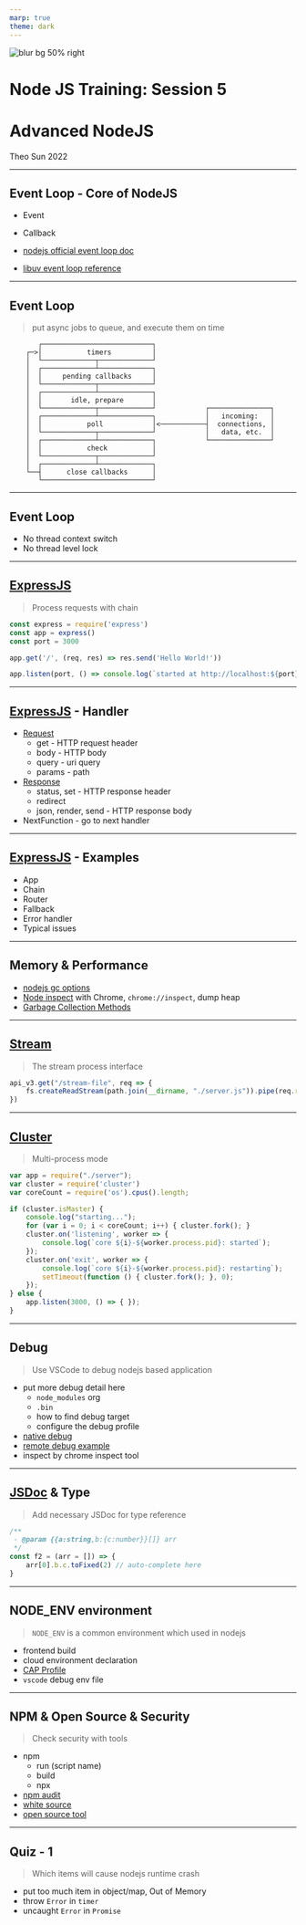 ```yaml
---
marp: true
theme: dark
---
```


![blur bg 50% right](https://res.cloudinary.com/digf90pwi/image/upload/v1640327704/logo_pgbqzz.svg)

# Node JS Training: Session 5

# Advanced NodeJS

Theo Sun
2022

---

## Event Loop - Core of NodeJS

- Event
- Callback

- [nodejs official event loop doc](https://nodejs.org/zh-cn/docs/guides/event-loop-timers-and-nexttick/)
- [libuv event loop reference](http://docs.libuv.org/en/v1.x/loop.html)

---

## Event Loop

> put async jobs to queue, and execute them on time

```text
       ┌───────────────────────────┐
    ┌─>│           timers          │
    │  └─────────────┬─────────────┘
    │  ┌─────────────┴─────────────┐
    │  │     pending callbacks     │
    │  └─────────────┬─────────────┘
    │  ┌─────────────┴─────────────┐
    │  │       idle, prepare       │
    │  └─────────────┬─────────────┘            ┌───────────────┐
    │  ┌─────────────┴─────────────┐            │   incoming:   │
    │  │           poll            │<───────────┤  connections, │
    │  └─────────────┬─────────────┘            │   data, etc.  │
    │  ┌─────────────┴─────────────┐            └───────────────┘
    │  │           check           │
    │  └─────────────┬─────────────┘
    │  ┌─────────────┴─────────────┐
    └──┤      close callbacks      │
       └───────────────────────────┘
```

---

## Event Loop


- No thread context switch
- No thread level lock

---

## [ExpressJS](https://expressjs.com/)

> Process requests with chain

```javascript
const express = require('express')
const app = express()
const port = 3000

app.get('/', (req, res) => res.send('Hello World!'))

app.listen(port, () => console.log(`started at http://localhost:${port}`))
```

---

## [ExpressJS](https://expressjs.com/) - Handler

- [Request](https://expressjs.com/en/4x/api.html#req)
    - get - HTTP request header
    - body - HTTP body
    - query - uri query
    - params - path
- [Response](https://expressjs.com/en/4x/api.html#res)
    - status, set - HTTP response header
    - redirect
    - json, render, send - HTTP response body
- NextFunction - go to next handler

---

## [ExpressJS](https://expressjs.com/) - Examples

- App
- Chain
- Router
- Fallback
- Error handler
- Typical issues

---

## Memory & Performance

- [nodejs gc options](https://gist.github.com/listochkin/10973974)
- [Node inspect](https://nodejs.org/en/docs/guides/debugging-getting-started/) with Chrome, `chrome://inspect`, dump heap
- [Garbage Collection Methods](https://blog.risingstack.com/node-js-at-scale-node-js-garbage-collection/)

---

## [Stream](https://nodejs.org/docs/latest-v10.x/api/stream.html)

> The stream process interface

```javascript
api_v3.get("/stream-file", req => {
    fs.createReadStream(path.join(__dirname, "./server.js")).pipe(req.res)
})
```

---

## [Cluster](https://nodejs.org/docs/latest-v10.x/api/cluster.html)

> Multi-process mode

```javascript
var app = require("./server");
var cluster = require('cluster')
var coreCount = require('os').cpus().length;

if (cluster.isMaster) {
    console.log("starting...");
    for (var i = 0; i < coreCount; i++) { cluster.fork(); }
    cluster.on('listening', worker => {
        console.log(`core ${i}-${worker.process.pid}: started`);
    });
    cluster.on('exit', worker => {
        console.log(`core ${i}-${worker.process.pid}: restarting`);
        setTimeout(function () { cluster.fork(); }, 0);
    });
} else {
    app.listen(3000, () => { });
}
```

---

## Debug

> Use VSCode to debug nodejs based application

- put more debug detail here
  - `node_modules` org
  - `.bin`
  - how to find debug target
  - configure the debug profile
- [native debug](https://nodejs.org/en/docs/guides/debugging-getting-started/)
- [remote debug example](https://github.com/Soontao/cf-node-debug-example)
- inspect by chrome inspect tool

---

## [JSDoc](https://jsdoc.app) & Type


> Add necessary JSDoc for type reference

```javascript
/**
 - @param {{a:string,b:{c:number}}[]} arr 
 */
const f2 = (arr = []) => {
    arr[0].b.c.toFixed(2) // auto-complete here
}
```

---

## NODE_ENV environment

> `NODE_ENV` is a common environment which used in nodejs

- frontend build
- cloud environment declaration
- [CAP Profile](https://cap.cloud.sap/docs/node.js/cds-env)
- `vscode` debug env file
---

## NPM & Open Source & Security

> Check security with tools

- npm
    - run (script name)
    - build
    - npx
- [npm audit](https://docs.npmjs.com/cli/v8/commands/npm-audit/)
- [white source](https://saas.whitesourcesoftware.com/Wss/WSS.html)
- [open source tool](https://open-source.tools.sap.corp/)


---

## Quiz - 1

> Which items will cause nodejs runtime crash

- put too much item in object/map, Out of Memory
- throw `Error` in `timer`
- uncaught `Error` in `Promise`
